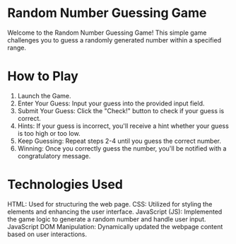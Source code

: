 # Random Number Guessing Game

Welcome to the Random Number Guessing Game! This simple game challenges you to guess a randomly generated number within a specified range.

# How to Play

1. Launch the Game.
2. Enter Your Guess: Input your guess into the provided input field.
3. Submit Your Guess: Click the "Check!" button to check if your guess is correct.
4. Hints: If your guess is incorrect, you'll receive a hint whether your guess is too high or too low.
5. Keep Guessing: Repeat steps 2-4 until you guess the correct number.
6. Winning: Once you correctly guess the number, you'll be notified with a congratulatory message.

# Technologies Used

HTML: Used for structuring the web page.
CSS: Utilized for styling the elements and enhancing the user interface.
JavaScript (JS): Implemented the game logic to generate a random number and handle user input.
JavaScript DOM Manipulation: Dynamically updated the webpage content based on user interactions.
